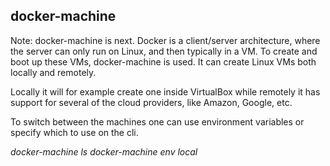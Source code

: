 
## docker-machine

Note:
docker-machine is next.
Docker is a client/server architecture, where the server can only run
on Linux, and then typically in a VM. To create and boot up these VMs,
docker-machine is used. It can create Linux VMs both locally and remotely.

Locally it will for example create one inside VirtualBox while remotely
it has support for several of the cloud providers, like Amazon, Google, etc.

To switch between the machines one can use environment variables or specify
which to use on the cli.

_docker-machine ls_
_docker-machine env local_
